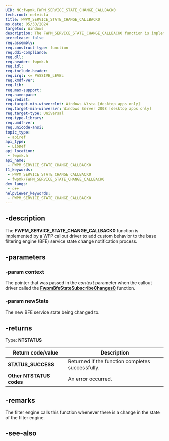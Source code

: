 ```yaml
---
UID: NC:fwpmk.FWPM_SERVICE_STATE_CHANGE_CALLBACK0
tech.root: netvista
title: FWPM_SERVICE_STATE_CHANGE_CALLBACK0
ms.date: 05/30/2024
targetos: Windows
description: The FWPM_SERVICE_STATE_CHANGE_CALLBACK0 function is implemented by a WFP callout driver to add custom behavior to the base filtering engine (BFE) service state change notification process.
prerelease: false
req.assembly: 
req.construct-type: function
req.ddi-compliance: 
req.dll: 
req.header: fwpmk.h
req.idl: 
req.include-header: 
req.irql: <= PASSIVE_LEVEL
req.kmdf-ver: 
req.lib: 
req.max-support: 
req.namespace: 
req.redist: 
req.target-min-winverclnt: Windows Vista [desktop apps only]
req.target-min-winversvr: Windows Server 2008 [desktop apps only]
req.target-type: Universal
req.type-library: 
req.umdf-ver: 
req.unicode-ansi: 
topic_type:
 - apiref
api_type:
 - LibDef
api_location:
 - fwpmk.h
api_name:
 - FWPM_SERVICE_STATE_CHANGE_CALLBACK0
f1_keywords:
 - FWPM_SERVICE_STATE_CHANGE_CALLBACK0
 - fwpmk/FWPM_SERVICE_STATE_CHANGE_CALLBACK0
dev_langs:
 - c++
helpviewer_keywords:
 - FWPM_SERVICE_STATE_CHANGE_CALLBACK0
---
```


## -description

The **FWPM_SERVICE_STATE_CHANGE_CALLBACK0** function is implemented by a WFP callout driver to add custom behavior to the base filtering engine (BFE) service state change notification process.

## -parameters

### -param context

The pointer that was passed in the *context* parameter when the callout driver called the **[FwpmBfeStateSubscribeChanges0](nf-fwpmk-fwpmbfestatesubscribechanges0.md)** function.

### -param newState

The new BFE service state being changed to.

## -returns

Type: **NTSTATUS**

| Return code/value | Description |
| --- | --- |
| **STATUS_SUCCESS** | Returned if the function completes successfully. |
| **Other NTSTATUS codes** | An error occurred. |

## -remarks

The filter engine calls this function whenever there is a change in the state of the filter engine.

## -see-also
